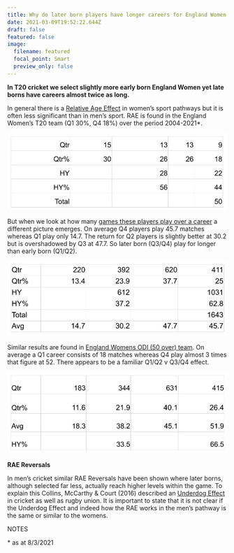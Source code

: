 ```yaml
---
title: Why do later born players have longer careers for England Women in T20 cricket?
date: 2021-03-09T19:52:22.644Z
draft: false
featured: false
image:
  filename: featured
  focal_point: Smart
  preview_only: false
---
```

**In T20 cricket we select slightly more early born England Women yet late borns have careers almost twice as long.** 

In general there is a [Relative Age Effect](https://onemoresummer.co.uk/post/what-is-relative-age-effect/) in women’s sport pathways but it is often less significant than in men’s sport. RAE is found in the England Women’s T20 team (Q1 30%, Q4 18%) over the period 2004-2021*.

![](womens-it20-qtrs.jpg)

But when we look at how many [games these players play over a career](https://onemoresummer.co.uk/post/matches-played-by-birth-quarter/) a different picture emerges. On average Q4 players play 45.7 matches whereas Q1 play only 14.7. The return for Q2 players is slightly better at 30.2 but is overshadowed by Q3 at 47.7. So later born (Q3/Q4) play for longer than early born (Q1/Q2). 

![](womens-it20-matches-by-qtr.jpg)

Similar results are found in [England Womens ODI (50 over) team](https://onemoresummer.co.uk/post/relative-age-effect-in-womens-cricket-engalnd-odi-selection/). On average a Q1 career consists of 18 matches whereas Q4 play almost 3 times that figure at 52. There appears to be a familiar Q1/Q2 v Q3/Q4 effect.

![](womens-odi-matches-by-qtr.jpg)

**RAE Reversals**

In men’s cricket similar RAE Reversals have been shown where later borns, although selected far less, actually reach higher levels within the game. To explain this Collins, McCarthy & Court (2016) described an [Underdog Effect](https://onemoresummer.co.uk/post/what-is-the-underdog-effect/) in cricket as well as rugby union. It is important to state that it is not clear if the Underdog Effect and indeed how the RAE works in the men’s pathway is the same or similar to the womens.

NOTES

\* as at 8/3/2021